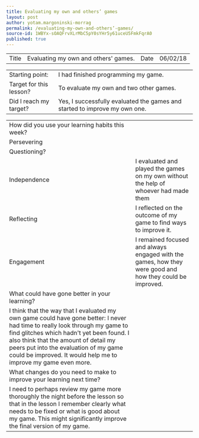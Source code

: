 ```yaml
---
title: Evaluating my own and others’ games
layout: post
author: yotam.margoninski-morrag
permalink: /evaluating-my-own-and-others’-games/
source-id: 1WBYx-sOAQFrvXLrMbC5pY0sYHr5y61uceU5FmkFqrA0
published: true
---
```

<table>
  <tr>
    <td>Title</td>
    <td>Evaluating my own and others' games.</td>
    <td>Date</td>
    <td>06/02/18</td>
  </tr>
</table>


<table>
  <tr>
    <td>Starting point:</td>
    <td>I had finished programming my game.</td>
  </tr>
  <tr>
    <td>Target for this lesson?</td>
    <td>To evaluate my own and two other games.</td>
  </tr>
  <tr>
    <td>Did I reach my target? </td>
    <td>Yes, I successfully evaluated the games and started to improve my own one.</td>
  </tr>
</table>


<table>
  <tr>
    <td>How did you use your learning habits this week?</td>
    <td></td>
  </tr>
  <tr>
    <td>Persevering</td>
    <td></td>
  </tr>
  <tr>
    <td>Questioning?</td>
    <td></td>
  </tr>
  <tr>
    <td>Independence</td>
    <td>I evaluated and played the games on my own without the help of whoever had made them</td>
  </tr>
  <tr>
    <td>Reflecting</td>
    <td>I reflected on the outcome of my game to find ways to improve it.</td>
  </tr>
  <tr>
    <td>Engagement</td>
    <td>I remained focused and always engaged with the games, how they were good and how they could be improved.</td>
  </tr>
  <tr>
    <td>What could have gone better in your learning?</td>
    <td></td>
  </tr>
  <tr>
    <td>I think that the way that I evaluated my own game could have gone better: I never had time to really look through my game to find glitches which hadn't yet been found. I also think that the amount of detail my peers put into the evaluation of my game could be improved. It would help me to improve my game even more.
</td>
    <td></td>
  </tr>
  <tr>
    <td>What changes do you need to make to improve your learning next time?</td>
    <td></td>
  </tr>
  <tr>
    <td>I need to perhaps review my game more thoroughly the night before the lesson so that in the lesson I remember clearly what needs to be fixed or what is good about my game. This might significantly improve the final version of my game.  </td>
    <td></td>
  </tr>
</table>


